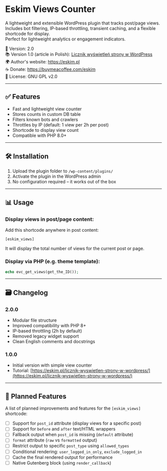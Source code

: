 # Eskim Views Counter

A lightweight and extensible WordPress plugin that tracks post/page views.  
Includes bot filtering, IP-based throttling, transient caching, and a flexible shortcode for display.  
Perfect for lightweight analytics or engagement indicators.

🔖 Version: 2.0  
📚 Version 1.0 (article in Polish): [Licznik wyświetleń strony w WordPress](https://eskim.pl/licznik-wyswietlen-strony-w-wordpress/)  
🌍 Author's website: https://eskim.pl  
☕ Donate: https://buymeacoffee.com/eskim  
📜 License: GNU GPL v2.0

---

## ✅ Features

* Fast and lightweight view counter
* Stores counts in custom DB table
* Filters known bots and crawlers
* Throttles by IP (default: 1 view per 2h per post)
* Shortcode to display view count
* Compatible with PHP 8.0+

---

## 🛠️ Installation

1. Upload the plugin folder to `/wp-content/plugins/`
2. Activate the plugin in the WordPress admin
3. No configuration required – it works out of the box

---

## 📊 Usage

### Display views in post/page content:

Add this shortcode anywhere in post content:

```
[eskim_views]
```

It will display the total number of views for the current post or page.

### Display via PHP (e.g. theme template):

```php
echo evc_get_views(get_the_ID());
```

---

## 🗃️ Changelog

### 2.0.0

* Modular file structure
* Improved compatibility with PHP 8+
* IP-based throttling (2h by default)
* Removed legacy widget support
* Clean English comments and docstrings

### 1.0.0

* Initial version with simple view counter
* Tutorial: [https://eskim.pl/licznik-wyswietlen-strony-w-wordpress/](https://eskim.pl/licznik-wyswietlen-strony-w-wordpress/)

---

## 🔮 Planned Features

A list of planned improvements and features for the `[eskim_views]` shortcode:

- [ ] Support for `post_id` attribute (display views for a specific post)
- [ ] Support for `before` and `after` text/HTML wrappers
- [ ] Fallback output when `post_id` is missing (`default` attribute)
- [ ] `format` attribute (`raw` vs `formatted` output)
- [ ] Restrict output to specific `post_type` using `allowed_types`
- [ ] Conditional rendering: `user_logged_in_only`, `exclude_logged_in`
- [ ] Cache the final rendered output for performance
- [ ] Native Gutenberg block (using `render_callback`)
